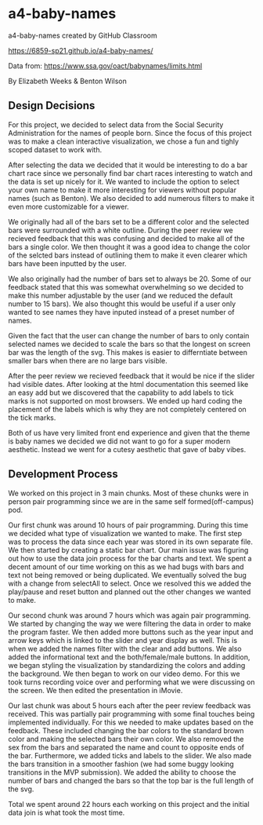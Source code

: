 # a4-baby-names
a4-baby-names created by GitHub Classroom

https://6859-sp21.github.io/a4-baby-names/

Data from: https://www.ssa.gov/oact/babynames/limits.html

By Elizabeth Weeks & Benton Wilson

## Design Decisions 
For this project, we decided to select data from the Social Security Administration for the names of people born. Since the focus of this project was to make a clean interactive visualization, we chose a fun and tighly scoped dataset to work with.

After selecting the data we decided that it would be interesting to do a bar chart race since we personally find bar chart races interesting to watch and the data is set up nicely for it.  We wanted to include the option to select your own name to make it more interesting for viewers without popular names (such as Benton).  We also decided to add numerous filters to make it even more customizable for a viewer. 

We originally had all of the bars set to be a different color and the selected bars were surrounded with a white outline.  During the peer review we recieved feedback that this was confusing and decided to make all of the bars a single color. We then thought it was a good idea to change the color of the selcted bars instead of outlining them to make it even clearer which bars have been inputted by the user. 

We also originally had the number of bars set to always be 20.  Some of our feedback stated that this was somewhat overwhelming so we decided to make this number adjustable by the user (and we reduced the default number to 15 bars).  We also thought this would be useful if a user only wanted to see names they have inputed instead of a preset number of names. 

Given the fact that the user can change the number of bars to only contain selected names we decided to scale the bars so that the longest on screen bar was the length of the svg.  This makes is easier to differntiate between smaller bars when there are no large bars visible. 

After the peer review we recieved feedback that it would be nice if the slider had visible dates.  After looking at the html documentation this seemed like an easy add but we discovered that the capability to add labels to tick marks is not supported on most browsers.  We ended up hard coding the placement of the labels which is why they are not completely centered on the tick marks. 

Both of us have very limited front end experience and given that the theme is baby names we decided we did not want to go for a super modern aesthetic.  Instead we went for a cutesy aesthetic that gave of baby vibes. 


## Development Process
We worked on this project in 3 main chunks.  Most of these chunks were in person pair programming since we are in the same self formed(off-campus) pod.  

Our first chunk was around 10 hours of pair programming. During this time we decided what type of visualization we wanted to make.  The first step was to process the data since each year was stored in its own separate file.  We then started by creating a static bar chart.  Our main issue was figuring out how to use the data join process for the bar charts and text.  We spent a decent amount of our time working on this as we had bugs with bars and text not being removed or being duplicated.  We eventually solved the bug with a change from selectAll to select.  Once we resolved this we added the play/pause and reset button and planned out the other changes we wanted to make.  

Our second chunk was around 7 hours which was again pair programming.  We started by changing the way we were filtering the data in order to make the program faster.  We then added more buttons such as the year input and arrow keys which is linked to the slider and year display as well.  This is when we added the names filter with the clear and add buttons.  We also added the informational text and the both/female/male buttons.  In addition,  we began styling the visualization by standardizing the colors and adding the background.  We then began to work on our video demo.  For this we took turns recording voice over and performing what we were discussing on the screen.  We then edited the presentation in iMovie. 

Our last chunk was about 5 hours each after the peer review feedback was received.  This was partially pair programming with some final touches being implemented individually.  For this we needed to make updates based on the feedback.  These included changing the bar colors to the standard brown color and making the selected bars their own color.  We also removed the sex from the bars and separated the name and count to opposite ends of the bar.  Furthermore, we added ticks and labels to the slider.  We also made the bars transition in a smoother fashion (we had some buggy looking transitions in the MVP submission).  We added the ability to choose the number of bars and changed the bars so that the top bar is the full length of the svg.

Total we spent around 22 hours each working on this project and the initial data join is what took the most time. 
